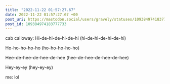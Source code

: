 ```yaml
---
title: "2022-11-22 01:57:27.67"
date: 2022-11-22 01:57:27.67 +00
post_uri: https://mastodon.social/users/gravely/statuses/109384974183777733
post_id: 109384974183777733
---
```

cab calloway: Hi-de-hi-de-hi-de-hi (hi-de-hi-de-hi-de-hi)

Ho-ho-ho-ho-ho (ho-ho-ho-ho-ho)

Hee-de-hee-de-hee-de-hee (hee-de-hee-de-hee-de-hee)

Hey-ey-ey (hey-ey-ey)

me: lol


